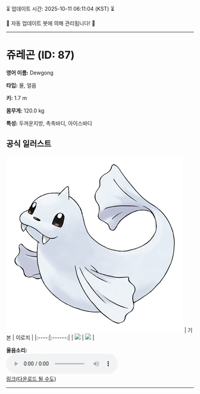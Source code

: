 
⏳ 업데이트 시간: 2025-10-11 06:11:04 (KST) ⏳

🤖 자동 업데이트 봇에 의해 관리됩니다! 🤖

---

# 쥬레곤 (ID: 87)
**영어 이름:** Dewgong

**타입:** 물, 얼음

**키:** 1.7 m

**몸무게:** 120.0 kg

**특성:** 두꺼운지방, 촉촉바디, 아이스바디

## 공식 일러스트
![](https://raw.githubusercontent.com/PokeAPI/sprites/master/sprites/pokemon/other/official-artwork/87.png)
| 기본 | 이로치 |
|:----:|:------:|
| <img src="http://play.pokemonshowdown.com/sprites/ani/dewgong.gif" width="200"> | <img src="http://play.pokemonshowdown.com/sprites/ani-shiny/dewgong.gif" width="200"> |

**울음소리:**<br><audio controls src="https://raw.githubusercontent.com/PokeAPI/cries/main/cries/pokemon/latest/87.ogg"></audio><br> [링크(다운로드 될 수도)](https://raw.githubusercontent.com/PokeAPI/cries/main/cries/pokemon/latest/87.ogg)


---
